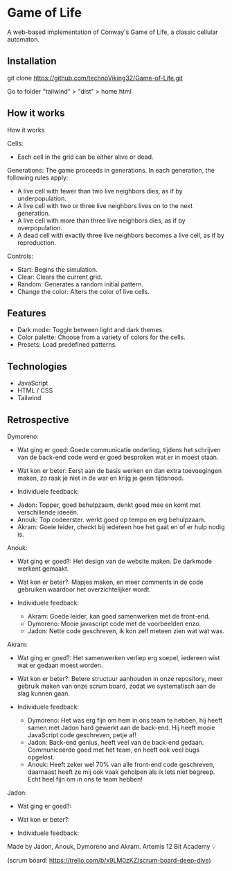 # Game of Life

A web-based implementation of Conway's Game of Life, a classic cellular automaton.


## Installation

git clone https://github.com/technoViking32/Game-of-Life.git

Go to folder "tailwind" > "dist" > home.html

## How it works
How it works

Cells: 
- Each cell in the grid can be either alive or dead.

Generations: 
The game proceeds in generations. In each generation, the following rules apply:

- A live cell with fewer than two live neighbors dies, as if by underpopulation.
- A live cell with two or three live neighbors lives on to the next generation.
- A live cell with more than three live neighbors dies, as if by overpopulation.   
- A dead cell with exactly three live neighbors becomes a live cell, as if by reproduction.   

Controls:
- Start: Begins the simulation.
- Clear: Clears the current grid.
- Random: Generates a random initial pattern.
- Change the color: Alters the color of live cells.

## Features
- Dark mode: Toggle between light and dark themes.
- Color palette: Choose from a variety of colors for the cells.
- Presets: Load predefined patterns.

## Technologies
- JavaScript
- HTML / CSS
- Tailwind

## Retrospective
Dymoreno:
- Wat ging er goed: Goede communicatie onderling, tijdens het schrijven van de back-end code werd er goed besproken wat er in moest staan.

- Wat kon er beter: Eerst aan de basis werken en dan extra toevoegingen maken, zo raak je niet in de war en krijg je geen tijdsnood.

- Individuele feedback:
* Jadon: Topper, goed behulpzaam, denkt goed mee en komt met verschillende ideeën.
* Anouk: Top codeerster. werkt goed op tempo en erg behulpzaam.
* Akram: Goeie leider, checkt bij iedereen hoe het gaat en of er hulp nodig is.

Anouk:
- Wat ging er goed?: Het design van de website maken. De darkmode werkent gemaakt.
- Wat kon er beter?: Mapjes maken, en meer comments in de code gebruiken waardoor het overzichtelijker wordt.


- Individuele feedback:
  * Akram: Goede leider,  kan goed samenwerken met de front-end.
  * Dymoreno: Mooie javascript code met de voorbeelden enzo.
  * Jadon: Nette code geschreven, ik kon zelf meteen zien wat wat was.

Akram:
- Wat ging er goed?: Het samenwerken verliep erg soepel, iedereen wist wat er gedaan moest worden. 
- Wat kon er beter?: Betere structuur aanhouden in onze repository, meer gebruik maken van onze scrum board, zodat we systematisch aan de slag kunnen gaan. 

- Individuele feedback:
  * Dymoreno: Het was erg fijn om hem in ons team te hebben, hij heeft samen met Jadon hard gewerkt aan de back-end. Hij heeft mooie JavaScript code geschreven, petje af!
  * Jadon: Back-end genius, heeft veel van de back-end gedaan. Communiceerde goed met het team, en heeft ook veel bugs opgelost.  
  * Anouk: Heeft zeker wel 70% van alle front-end code geschreven, daarnaast heeft  ze mij ook vaak geholpen als ik iets niet begreep. Echt heel fijn om in ons te team hebben! 

Jadon:
- Wat ging er goed?:
- Wat kon er beter?:

- Individuele feedback:

Made by Jadon, Anouk, Dymoreno and Akram. 
Artemis 12
Bit Academy 💡

(scrum board: https://trello.com/b/x9LM0zKZ/scrum-board-deep-dive) 


